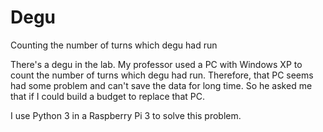 # Degu
Counting the number of turns which degu had run

There's a degu in the lab. My professor used a PC with Windows XP to count the number of turns which degu had run.
Therefore, that PC seems had some problem and can't save the data for long time.
So he asked me that if I could build a budget to replace that PC.

I use Python 3 in a Raspberry Pi 3 to solve this problem.
